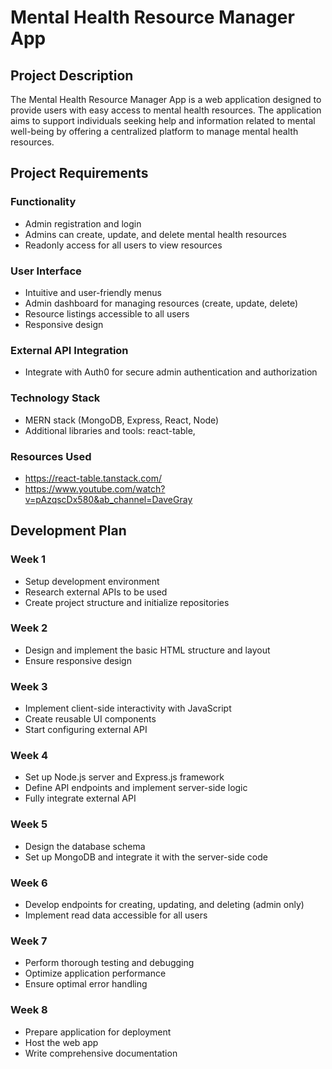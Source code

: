 # Mental Health Resource Manager App

## Project Description
The Mental Health Resource Manager App is a web application designed to provide users with easy access to mental health resources. The application aims to support individuals seeking help and information related to mental well-being by offering a centralized platform to manage mental health resources. 

## Project Requirements
### Functionality
- Admin registration and login
- Admins can create, update, and delete mental health resources
- Readonly access for all users to view resources

### User Interface
- Intuitive and user-friendly menus
- Admin dashboard for managing resources (create, update, delete)
- Resource listings accessible to all users
- Responsive design

### External API Integration
- Integrate with Auth0 for secure admin authentication and authorization

### Technology Stack
- MERN stack (MongoDB, Express, React, Node)
- Additional libraries and tools: react-table, 

### Resources Used
- https://react-table.tanstack.com/
- https://www.youtube.com/watch?v=pAzqscDx580&ab_channel=DaveGray

## Development Plan
### Week 1
- Setup development environment
- Research external APIs to be used
- Create project structure and initialize repositories

### Week 2
- Design and implement the basic HTML structure and layout
- Ensure responsive design

### Week 3
- Implement client-side interactivity with JavaScript
- Create reusable UI components
- Start configuring external API

### Week 4
- Set up Node.js server and Express.js framework
- Define API endpoints and implement server-side logic
- Fully integrate external API

### Week 5
- Design the database schema
- Set up MongoDB and integrate it with the server-side code

### Week 6
- Develop endpoints for creating, updating, and deleting (admin only)
- Implement read data accessible for all users

### Week 7
- Perform thorough testing and debugging
- Optimize application performance
- Ensure optimal error handling

### Week 8
- Prepare application for deployment
- Host the web app
- Write comprehensive documentation
